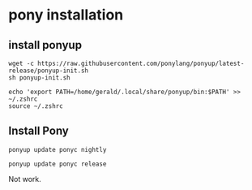 # pony installation

## install ponyup

``` shell
wget -c https://raw.githubusercontent.com/ponylang/ponyup/latest-release/ponyup-init.sh
sh ponyup-init.sh

echo 'export PATH=/home/gerald/.local/share/ponyup/bin:$PATH' >> ~/.zshrc
source ~/.zshrc
```

## Install Pony

``` shell
ponyup update ponyc nightly

ponyup update ponyc release
```
Not work.
